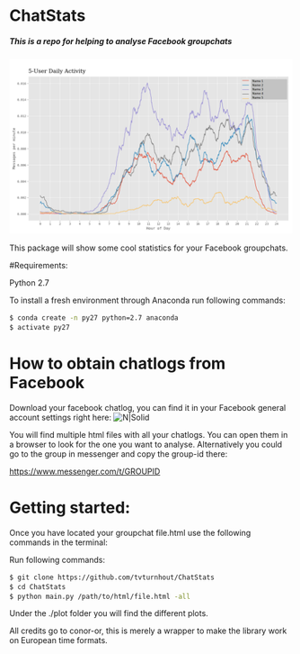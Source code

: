 # ChatStats

##### This is a repo for helping to analyse Facebook groupchats

![](https://github.com/tvturnhout/chatstats/blob/master/examples/example1.png)


This package will show some cool statistics for your Facebook groupchats.

#Requirements:

Python 2.7

To install a fresh environment through Anaconda run following commands:
```sh
$ conda create -n py27 python=2.7 anaconda
$ activate py27
```
# How to obtain chatlogs from Facebook

Download your facebook chatlog, you can find it in your Facebook general account settings right here:
![N|Solid](https://i.imgur.com/LrVWagZ.png)


You will find multiple html files with all your chatlogs. You can open them in a browser to look for the one you want to analyse.
Alternatively you could go to the group in messenger and copy the group-id there:

https://www.messenger.com/t/GROUPID

# Getting started:

Once you have located your groupchat file.html use the following commands in the terminal:

Run following commands:
```sh
$ git clone https://github.com/tvturnhout/ChatStats
$ cd ChatStats
$ python main.py /path/to/html/file.html -all

```
Under the ./plot folder you will find the different plots.

All credits go to conor-or, this is merely a wrapper to make the library work on European time formats.

